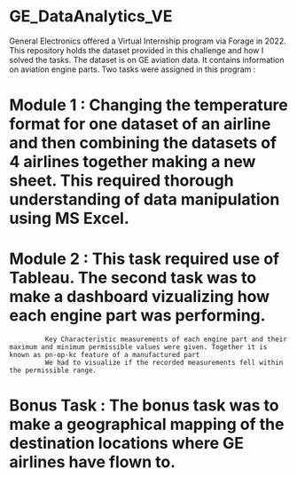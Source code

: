 # GE_DataAnalytics_VE
General Electronics offered a Virtual Internship program via Forage in 2022. This repository holds the dataset provided in this challenge and how I solved the tasks. 
The dataset is on GE aviation data. It contains information on aviation engine parts. Two tasks were assigned in this program :
# Module 1 : Changing the temperature format for one dataset of an airline and then combining the datasets of 4 airlines together making a new sheet. This required thorough understanding of data manipulation using MS Excel.
# Module 2 : This task required use of Tableau. The second task was to make a dashboard vizualizing how each engine part was performing. 
             Key Characteristic measurements of each engine part and their maximum and minimum permissible values were given. Together it is known as pn-op-kc feature of a manufactured part
             We had to visualize if the recorded measurements fell within the permissible range. 
             
# Bonus Task : The bonus task was to make a geographical mapping of the destination locations where GE airlines have flown to.
